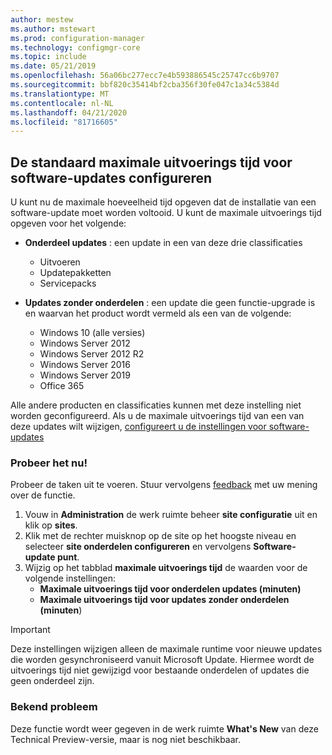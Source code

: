 ```yaml
---
author: mestew
ms.author: mstewart
ms.prod: configuration-manager
ms.technology: configmgr-core
ms.topic: include
ms.date: 05/21/2019
ms.openlocfilehash: 56a06bc277ecc7e4b593886545c25747cc6b9707
ms.sourcegitcommit: bbf820c35414bf2cba356f30fe047c1a34c5384d
ms.translationtype: MT
ms.contentlocale: nl-NL
ms.lasthandoff: 04/21/2020
ms.locfileid: "81716605"
---
```

## <a name="configure-the-default-maximum-run-time-for-software-updates"></a><a name="bkmk_timeout"></a>De standaard maximale uitvoerings tijd voor software-updates configureren

<!--3734426-->

U kunt nu de maximale hoeveelheid tijd opgeven dat de installatie van een software-update moet worden voltooid. U kunt de maximale uitvoerings tijd opgeven voor het volgende:

- **Onderdeel updates** : een update in een van deze drie classificaties
    - Uitvoeren
    - Updatepakketten
    - Servicepacks

- **Updates zonder onderdelen** : een update die geen functie-upgrade is en waarvan het product wordt vermeld als een van de volgende:
    - Windows 10 (alle versies)
    - Windows Server 2012
    - Windows Server 2012 R2
    - Windows Server 2016
    - Windows Server 2019
    - Office 365

Alle andere producten en classificaties kunnen met deze instelling niet worden geconfigureerd. Als u de maximale uitvoerings tijd van een van deze updates wilt wijzigen, [configureert u de instellingen voor software-updates](../../../../../sum/get-started/manage-settings-for-software-updates.md#BKMK_SoftwareUpdatesSettings)

### <a name="try-it-out"></a>Probeer het nu!

Probeer de taken uit te voeren. Stuur vervolgens [feedback](../../../../understand/find-help.md#product-feedback) met uw mening over de functie.

1. Vouw in **Administration** de werk ruimte beheer **site configuratie** uit en klik op **sites**.
1. Klik met de rechter muisknop op de site op het hoogste niveau en selecteer **site onderdelen configureren** en vervolgens **Software-update punt**.
1. Wijzig op het tabblad **maximale uitvoerings tijd** de waarden voor de volgende instellingen: 
   - **Maximale uitvoerings tijd voor onderdelen updates (minuten)**
   - **Maximale uitvoerings tijd voor updates zonder onderdelen (minuten**)

> [!IMPORTANT]  
> Deze instellingen wijzigen alleen de maximale runtime voor nieuwe updates die worden gesynchroniseerd vanuit Microsoft Update. Hiermee wordt de uitvoerings tijd niet gewijzigd voor bestaande onderdelen of updates die geen onderdeel zijn.

### <a name="known-issue"></a>Bekend probleem

Deze functie wordt weer gegeven in de werk ruimte **What's New** van deze Technical Preview-versie, maar is nog niet beschikbaar.
